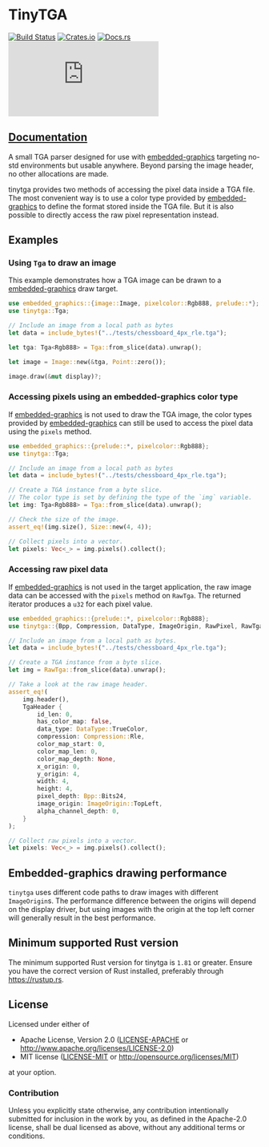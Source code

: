 # TinyTGA

[![Build Status](https://circleci.com/gh/embedded-graphics/tinytga/tree/master.svg?style=shield)](https://circleci.com/gh/embedded-graphics/tinytga/tree/master)
[![Crates.io](https://img.shields.io/crates/v/tinytga.svg)](https://crates.io/crates/tinytga)
[![Docs.rs](https://docs.rs/tinytga/badge.svg)](https://docs.rs/tinytga)
[![embedded-graphics on Matrix](https://img.shields.io/matrix/rust-embedded-graphics:matrix.org)](https://matrix.to/#/#rust-embedded-graphics:matrix.org)

## [Documentation](https://docs.rs/tinytga)

A small TGA parser designed for use with [embedded-graphics] targeting no-std environments but
usable anywhere. Beyond parsing the image header, no other allocations are made.

tinytga provides two methods of accessing the pixel data inside a TGA file. The most convenient
way is to use a color type provided by [embedded-graphics] to define the format stored inside
the TGA file. But it is also possible to directly access the raw pixel representation instead.

## Examples

### Using `Tga` to draw an image

This example demonstrates how a TGA image can be drawn to a [embedded-graphics] draw target.

```rust
use embedded_graphics::{image::Image, pixelcolor::Rgb888, prelude::*};
use tinytga::Tga;

// Include an image from a local path as bytes
let data = include_bytes!("../tests/chessboard_4px_rle.tga");

let tga: Tga<Rgb888> = Tga::from_slice(data).unwrap();

let image = Image::new(&tga, Point::zero());

image.draw(&mut display)?;
```

### Accessing pixels using an embedded-graphics color type

If [embedded-graphics] is not used to draw the TGA image, the color types provided by
[embedded-graphics] can still be used to access the pixel data using the
`pixels` method.

```rust
use embedded_graphics::{prelude::*, pixelcolor::Rgb888};
use tinytga::Tga;

// Include an image from a local path as bytes
let data = include_bytes!("../tests/chessboard_4px_rle.tga");

// Create a TGA instance from a byte slice.
// The color type is set by defining the type of the `img` variable.
let img: Tga<Rgb888> = Tga::from_slice(data).unwrap();

// Check the size of the image.
assert_eq!(img.size(), Size::new(4, 4));

// Collect pixels into a vector.
let pixels: Vec<_> = img.pixels().collect();
```

### Accessing raw pixel data

If [embedded-graphics] is not used in the target application, the raw image data can be
accessed with the `pixels` method on
`RawTga`. The returned iterator produces a `u32` for each pixel value.

```rust
use embedded_graphics::{prelude::*, pixelcolor::Rgb888};
use tinytga::{Bpp, Compression, DataType, ImageOrigin, RawPixel, RawTga, TgaHeader};

// Include an image from a local path as bytes.
let data = include_bytes!("../tests/chessboard_4px_rle.tga");

// Create a TGA instance from a byte slice.
let img = RawTga::from_slice(data).unwrap();

// Take a look at the raw image header.
assert_eq!(
    img.header(),
    TgaHeader {
        id_len: 0,
        has_color_map: false,
        data_type: DataType::TrueColor,
        compression: Compression::Rle,
        color_map_start: 0,
        color_map_len: 0,
        color_map_depth: None,
        x_origin: 0,
        y_origin: 4,
        width: 4,
        height: 4,
        pixel_depth: Bpp::Bits24,
        image_origin: ImageOrigin::TopLeft,
        alpha_channel_depth: 0,
    }
);

// Collect raw pixels into a vector.
let pixels: Vec<_> = img.pixels().collect();
```

## Embedded-graphics drawing performance

`tinytga` uses different code paths to draw images with different `ImageOrigin`s.
The performance difference between the origins will depend on the display driver, but using
images with the origin at the top left corner will generally result in the best performance.

## Minimum supported Rust version

The minimum supported Rust version for tinytga is `1.81` or greater.
Ensure you have the correct version of Rust installed, preferably through <https://rustup.rs>.

[embedded-graphics]: https://docs.rs/embedded-graphics

## License

Licensed under either of

- Apache License, Version 2.0 ([LICENSE-APACHE](LICENSE-APACHE) or http://www.apache.org/licenses/LICENSE-2.0)
- MIT license ([LICENSE-MIT](LICENSE-MIT) or http://opensource.org/licenses/MIT)

at your option.

### Contribution

Unless you explicitly state otherwise, any contribution intentionally submitted for inclusion in the
work by you, as defined in the Apache-2.0 license, shall be dual licensed as above, without any
additional terms or conditions.
